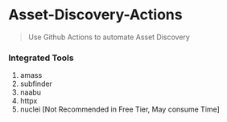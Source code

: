 # Asset-Discovery-Actions

>Use Github Actions to automate Asset Discovery

### Integrated Tools
1. amass
2. subfinder
3. naabu
4. httpx
5. nuclei [Not Recommended in Free Tier, May consume Time]